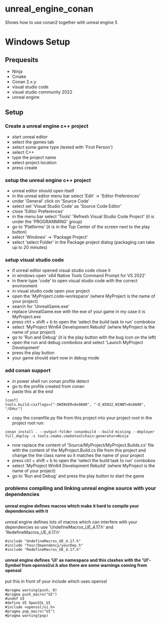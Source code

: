# unreal_engine_conan
Shows how to use conan2 together with unreal engine 5

# Windows Setup
## Prequesits
- Ninja
- Cmake
- Conan 2.x.y
- visual studio code
- visual studio community 2022
- unreal engine


## Setup
### Create a unreal engine c++ project
- start unreal editor
- select the games tab
- select some game type (tested with 'First Person')
- select C++
- type the project name
- select project location
- press create

### setup the unreal engine c++ project
- unreal editor should open itself
- in the unreal editor menu bar select 'Edit' -> 'Editor Preferences'
- under 'General' click on 'Source Code'
- select set 'Visual Studio Code' as 'Source Code Editor'
- close 'Editor Preferences'
- in the menu bar select 'Tools' 'Refresh Visual Studio Code Project' (it is under the 'PROGRAMMING' group)
- go to 'Platforms' (it is in the Top Center of the screen next to the play button)
- select 'Windows' -> 'Package Project'
- select 'select Folder' in the Package project dialog (packaging can take up to 20 minutes)

### setup visual studio code
- if unreal editor opened visual studio code close it
- in windows open 'x64 Native Tools Command Prompt for VS 2022'
- in there type 'code' to open visual studio code with the correct environment
- in visual studio code open your project
- open the 'MyProject.code-workspace' (where MyProject is the name of your project)
- search for 'UnrealGame.exe'
- replace UnrealGame.exe with the exe of your game in my case it is MyProject.exe
- press ctrl + shift + b to open the 'select the build task to run' combobox
- select 'MyProject Win64 Development Rebuild' (where MyProject is the name of your project)
- go to 'Run and Debug' (it is the play button with the bug icon on the left)
- open the run and debug combobox and select 'Launch MyProject Development'
- press the play button
- your game should start now in debug mode

### add conan support
- in power shell run conan profile detect
- go to the profile created from conan
- paste this at the end
```
[conf]
tools.build:cxxflags=["-DWINVER=0x0A00", "-D_WIN32_WINNT=0x0A00", "/EHsc"]
```
- copy the conanfile.py file from this project into your project root
in the project root run:
```
conan install . --output-folder conanbuild --build missing --deployer full_deploy -s tools.cmake.cmaketoolchain:generator=Ninja
```
- now replace the content of 'Source/MyProject/MyProject.Builds.cs' file with the content of the MyProject.Build.cs file from this project and change the the class name so it matches the name of your project
- press ctrl + shift + b to open the 'select the build task to run' combobox
- select 'MyProject Win64 Development Rebuild' (where MyProject is the name of your project)
- go to 'Run and Debug' and press the play button to start the game


### problems compiling and linking unreal engine source with your dependencies
#### unreal engine defines macros which make it hard to compile your dependencies with it
unreal engine defines lots of macros which can interfere with your dependencies so use 'UndefineMacros_UE_4.17.h' and 'RedefineMacros_UE_4.17.h'
```
#include "UndefineMacros_UE_4.17.h"
#include "Your/Dependency/yourDep.h"
#include "RedefineMacros_UE_4.17.h"
```
#### unreal engine defines 'UI' as namespace and this clashes with the 'UI'-Symbol from openssl/ui.h also there are some warnings coming from openssl
put this in front of your include which uses openssl
```
#pragma warning(push, 0)
#pragma push_macro("UI")
#undef UI
#define UI OpenSSL_UI
#include <openssl/ui.h>
#pragma pop_macro("UI")
#pragma warning(pop)
```




